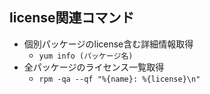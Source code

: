 ## license関連コマンド

* 個別パッケージのlicense含む詳細情報取得
    * `yum info (パッケージ名)`
* 全パッケージのライセンス一覧取得
    * `rpm -qa --qf "%{name}: %{license}\n"`
    